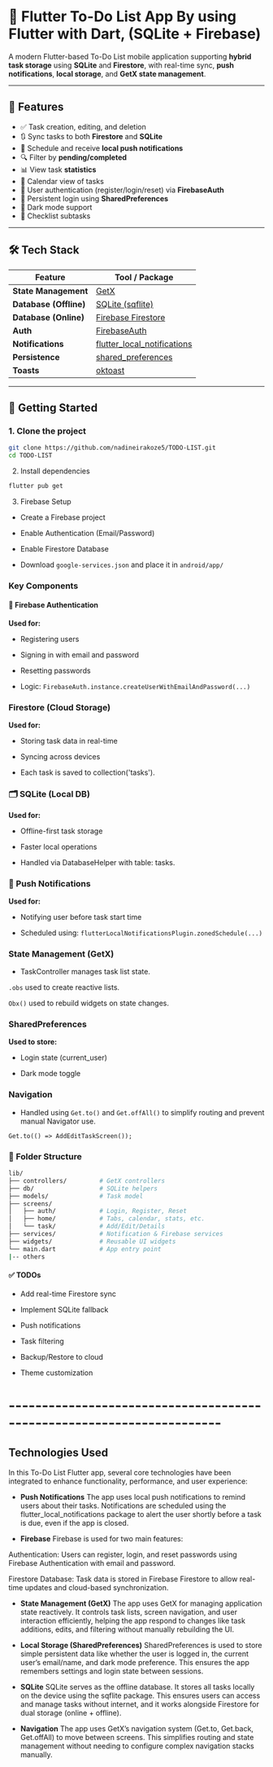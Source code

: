 # 📝 Flutter To-Do List App By using Flutter with Dart,  (SQLite + Firebase)

A modern Flutter-based To-Do List mobile application supporting **hybrid task storage** using **SQLite** and **Firestore**, with real-time sync, **push notifications**, **local storage**, and **GetX state management**.

---

## 📱 Features

- ✅ Task creation, editing, and deletion
- 🔃 Sync tasks to both **Firestore** and **SQLite**
- 🔔 Schedule and receive **local push notifications**
- 🔍 Filter by **pending/completed**
- 📊 View task **statistics**
- 📅 Calendar view of tasks
- 🔐 User authentication (register/login/reset) via **FirebaseAuth**
- 💾 Persistent login using **SharedPreferences**
- 🌙 Dark mode support
- 📂 Checklist subtasks

---

## 🛠️ Tech Stack

| Feature                | Tool / Package                      |
|------------------------|--------------------------------------|
| **State Management**   | [GetX](https://pub.dev/packages/get) |
| **Database (Offline)** | [SQLite (sqflite)](https://pub.dev/packages/sqflite) |
| **Database (Online)**  | [Firebase Firestore](https://firebase.google.com/docs/firestore) |
| **Auth**               | [FirebaseAuth](https://firebase.google.com/docs/auth) |
| **Notifications**      | [flutter_local_notifications](https://pub.dev/packages/flutter_local_notifications) |
| **Persistence**        | [shared_preferences](https://pub.dev/packages/shared_preferences) |
| **Toasts**             | [oktoast](https://pub.dev/packages/oktoast) |

---

## 🚀 Getting Started

### 1. Clone the project

```bash
git clone https://github.com/nadineirakoze5/TODO-LIST.git
cd TODO-LIST
```
2. Install dependencies
```bash
flutter pub get
```
3. Firebase Setup

- Create a Firebase project

- Enable Authentication (Email/Password)

- Enable Firestore Database

- Download `google-services.json` and place it in `android/app/`

### Key Components
#### 🔐 Firebase Authentication
**Used for:**

- Registering users

- Signing in with email and password

- Resetting passwords

- Logic: `FirebaseAuth.instance.createUserWithEmailAndPassword(...)`

###  Firestore (Cloud Storage)
**Used for:**

- Storing task data in real-time

- Syncing across devices

- Each task is saved to collection('tasks').

### 🗂️ SQLite (Local DB)
**Used for:**

- Offline-first task storage

- Faster local operations

- Handled via DatabaseHelper with table: tasks.

### 🔔 Push Notifications
**Used for:**

- Notifying user before task start time

- Scheduled using: `flutterLocalNotificationsPlugin.zonedSchedule(...)`

###  State Management (GetX)
- TaskController manages task list state.

`.obs` used to create reactive lists.

`Obx()` used to rebuild widgets on state changes.

###  SharedPreferences

**Used to store:**

- Login state (current_user)

- Dark mode toggle

###  Navigation
- Handled using `Get.to()` and `Get.offAll()` to simplify routing and prevent manual Navigator use.

`Get.to(() => AddEditTaskScreen());`

### 📂 Folder Structure

```bash
lib/
├── controllers/         # GetX controllers
├── db/                  # SQLite helpers
├── models/              # Task model
├── screens/
│   ├── auth/            # Login, Register, Reset
│   ├── home/            # Tabs, calendar, stats, etc.
│   └── task/            # Add/Edit/Details
├── services/            # Notification & Firebase services
├── widgets/             # Reusable UI widgets
└── main.dart            # App entry point
|-- others
```


#### ✅ TODOs
 - Add real-time Firestore sync

 - Implement SQLite fallback

 - Push notifications

 - Task filtering

 - Backup/Restore to cloud

 - Theme customization
# ----------------------------------------------------------------------

## Technologies Used
In this To-Do List Flutter app, several core technologies have been integrated to enhance functionality, performance, and user experience:

- **Push Notifications**
The app uses local push notifications to remind users about their tasks. Notifications are scheduled using the flutter_local_notifications package to alert the user shortly before a task is due, even if the app is closed.

- **Firebase**
Firebase is used for two main features:

Authentication: Users can register, login, and reset passwords using Firebase Authentication with email and password.

Firestore Database: Task data is stored in Firebase Firestore to allow real-time updates and cloud-based synchronization.

- **State Management (GetX)**
The app uses GetX for managing application state reactively. It controls task lists, screen navigation, and user interaction efficiently, helping the app respond to changes like task additions, edits, and filtering without manually rebuilding the UI.

- **Local Storage (SharedPreferences)**
SharedPreferences is used to store simple persistent data like whether the user is logged in, the current user’s email/name, and dark mode preference. This ensures the app remembers settings and login state between sessions.

- **SQLite**
SQLite serves as the offline database. It stores all tasks locally on the device using the sqflite package. This ensures users can access and manage tasks without internet, and it works alongside Firestore for dual storage (online + offline).

- **Navigation**
The app uses GetX’s navigation system (Get.to, Get.back, Get.offAll) to move between screens. This simplifies routing and state management without needing to configure complex navigation stacks manually.